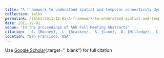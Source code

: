 ```yaml
---
title: "A framework to understand spatial and temporal connectivity dynamics at hill slope and catchment scales."
collection: talks
permalink: /talks/2011-12-01-A-framework-to-understand-spatial-and-temporal-connectivity-dynamics-at-hill-slope-and-catchment-scales
date: 2011-12-01
venue: 'In the proceedings of AGU Fall Meeting Abstracts'
citation: ' S. {Reaney},  L. {Bracken},  S. {Lane},  D. {Milledge},  C. {Williams}, &quot;A framework to understand spatial and temporal connectivity dynamics at hill slope and catchment scales..&quot; In the proceedings of AGU Fall Meeting Abstracts, 2011.'
location: "San Francisco, USA"
---
```

Use [Google Scholar](https://scholar.google.com/scholar?q=A+framework+to+understand+spatial+and+temporal+connectivity+dynamics+at+hill+slope+and+catchment+scales.){:target="_blank"} for full citation
